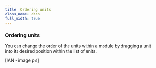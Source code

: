 ```yaml
---
title: Ordering units
class_name: docs
full_width: true
---
```


### Ordering units
You can change the order of the units within a module by dragging a unit into its desired position within the list of units.

[IAN - image pls]